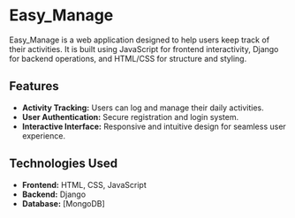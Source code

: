 # Easy_Manage

Easy_Manage is a web application designed to help users keep track of their activities. It is built using JavaScript for frontend interactivity, Django for backend operations, and HTML/CSS for structure and styling.

## Features

- **Activity Tracking:** Users can log and manage their daily activities.
- **User Authentication:** Secure registration and login system.
- **Interactive Interface:** Responsive and intuitive design for seamless user experience.

## Technologies Used

- **Frontend:** HTML, CSS, JavaScript
- **Backend:** Django
- **Database:** [MongoDB]



